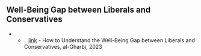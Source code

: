 ## Well-Being Gap between Liberals and Conservatives
- - ` ` [link](https://americanaffairsjournal.org/2023/03/how-to-understand-the-well-being-gap-between-liberals-and-conservatives/) - How to Understand the Well-Being Gap between Liberals and Conservatives, al-Gharbi, 2023
